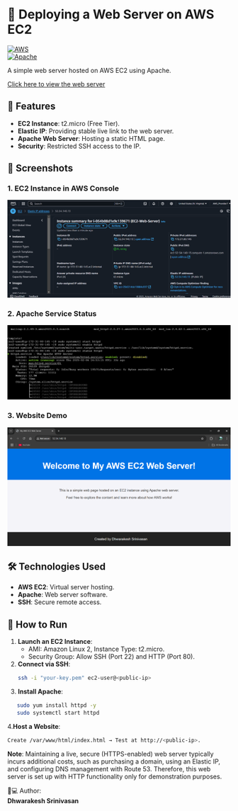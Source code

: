 # 🚀 Deploying a Web Server on AWS EC2  

[![AWS](https://img.shields.io/badge/AWS-FF9900?style=for-the-badge&logo=amazonaws&logoColor=white)](https://aws.amazon.com)  
[![Apache](https://img.shields.io/badge/Apache-D22128?style=for-the-badge&logo=apache&logoColor=white)](https://httpd.apache.org)  

A simple web server hosted on AWS EC2 using Apache.  

[Click here to view the web server](http://52.54.140.13)

## 🌟 Features  
- **EC2 Instance**: t2.micro (Free Tier).
- **Elastic IP**: Providing stable live link to the web server. 
- **Apache Web Server**: Hosting a static HTML page.  
- **Security**: Restricted SSH access to the IP.  

## 📸 Screenshots  
### 1. EC2 Instance in AWS Console  
![EC2 Instance](assets/EC2_Instance_in_AWS_Console.png)  

### 2. Apache Service Status  
![Apache Status](assets/Apache_Service_Status.png)  

### 3. Website Demo  
![Website](assets/Website_Demo.png)  

## 🛠️ Technologies Used  
- **AWS EC2**: Virtual server hosting.  
- **Apache**: Web server software.  
- **SSH**: Secure remote access.  

## 🚀 How to Run  
1. **Launch an EC2 Instance**:  
   - AMI: Amazon Linux 2, Instance Type: t2.micro.  
   - Security Group: Allow SSH (Port 22) and HTTP (Port 80).  
2. **Connect via SSH**:  
   ```bash  
   ssh -i "your-key.pem" ec2-user@<public-ip>  
   ```
3. **Install Apache**:
```bash
   sudo yum install httpd -y  
   sudo systemctl start httpd
```
4.**Host a Website**:
```bash
Create /var/www/html/index.html → Test at http://<public-ip>.
```

**Note**:
Maintaining a live, secure (HTTPS-enabled) web server typically incurs additional costs, such as purchasing a domain, using an Elastic IP, and configuring DNS management with Route 53. Therefore, this web server is set up with HTTP functionality only for demonstration purposes.

👨💻 Author:  
  **Dhwarakesh Srinivasan**
